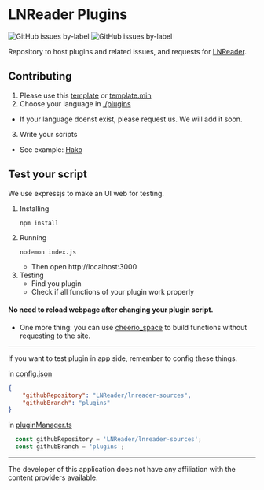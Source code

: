 
  
# LNReader Plugins

<p>
  <img alt="GitHub issues by-label" src="https://img.shields.io/github/issues/lnreader/lnreader-sources/Source%20Request?color=success&label=source%20requests">
  <img alt="GitHub issues by-label" src="https://img.shields.io/github/issues/lnreader/lnreader-sources/Bug?color=red&label=bugs">
</p>

Repository to host plugins and related issues, and requests for [LNReader](https://github.com/LNReader/lnreader).

## Contributing

1. Please use this [template](./template.js) or [template.min](./template.min.js)
2. Choose your language in [./plugins](./plugins)
+ If your language doenst exist, please request us. We will add it soon.
3. Write your scripts
+ See example: [Hako](./plugins/vietnamese/LNHako.js)

## Test your script
We use expressjs to make an UI web for testing.
1. Installing
	```
	npm install
	```
2. Running
	```
	nodemon index.js
	```
	+ Then open http://localhost:3000
3. Testing
	+ Find you plugin
	+ Check if all functions of your plugin work properly
####  No need to reload webpage after changing your plugin script. 
- One more thing: you can use [cheerio_space](./cheerio_space) to build functions without requesting to the site.
----------

If you want to test plugin in app side, remember to config these things.

in [config.json](./config.json)
```json
{
    "githubRepository": "LNReader/lnreader-sources",
    "githubBranch": "plugins"
}
```

in [pluginManager.ts](https://github.com/LNReader/lnreader/blob/plugins/src/plugins/pluginManager.ts)
```ts
  const githubRepository = 'LNReader/lnreader-sources';
  const githubBranch = 'plugins';
```

----------
The developer of this application does not have any affiliation with the content providers available.